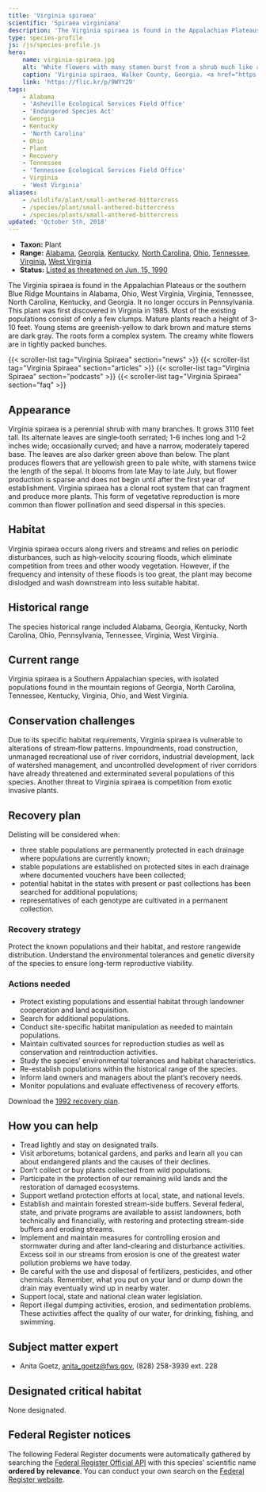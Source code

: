 ```yaml
---
title: 'Virginia spiraea'
scientific: 'Spiraea virginiana'
description: 'The Virginia spiraea is found in the Appalachian Plateaus or the southern Blue Ridge Mountains in Alabama, Ohio, West Virginia, Virginia, Tennessee, North Carolina, Kentucky, and Georgia.'
type: species-profile
js: /js/species-profile.js
hero:
    name: virginia-spiraea.jpg
    alt: 'White flowers with many stamen burst from a shrub much like a hydrangea bush'
    caption: 'Virginia spiraea, Walker County, Georgia. <a href="https://flic.kr/p/9WYY29">Photo</a> © <a href="https://www.flickr.com/photos/alan_cressler/">Alan Cressler</a>, used with permission.'
    link: 'https://flic.kr/p/9WYY29'
tags:
    - Alabama
    - 'Asheville Ecological Services Field Office'
    - 'Endangered Species Act'
    - Georgia
    - Kentucky
    - 'North Carolina'
    - Ohio
    - Plant
    - Recovery
    - Tennessee
    - 'Tennessee Ecological Services Field Office'
    - Virginia
    - 'West Virginia'
aliases:
    - /wildlife/plant/small-anthered-bittercress
    - /species/plant/small-anthered-bittercress
    - /species/plants/small-anthered-bittercress
updated: 'October 5th, 2018'
---
```


- **Taxon:** Plant
- **Range:** [Alabama](/alabama), [Georgia](/georgia), [Kentucky](/kentucky), [North Carolina](/north-carolina), [Ohio](/tags/ohio), [Tennessee](/tennessee), [Virginia](/tags/virginia), [West Virginia](/tags/west-virginia)
- **Status:** [Listed as threatened on Jun. 15, 1990](https://ecos.fws.gov/docs/federal_register/fr1712.pdf)

The Virginia spiraea is found in the Appalachian Plateaus or the southern Blue Ridge Mountains in Alabama, Ohio, West Virginia, Virginia, Tennessee, North Carolina, Kentucky, and Georgia. It no longer occurs in Pennsylvania. This plant was first discovered in Virginia in 1985. Most of the existing populations consist of only a few clumps. Mature plants reach a height of 3-10 feet. Young stems are greenish-yellow to dark brown and mature stems are dark gray. The roots form a complex system. The creamy white flowers are in tightly packed bunches.

{{< scroller-list tag="Virginia Spiraea" section="news" >}}
{{< scroller-list tag="Virginia Spiraea" section="articles" >}}
{{< scroller-list tag="Virginia Spiraea" section="podcasts" >}}
{{< scroller-list tag="Virginia Spiraea" section="faq" >}}

## Appearance

Virginia spiraea is a perennial shrub with many branches. It grows 3110 feet tall. Its alternate leaves are single‑tooth serrated; 1-6 inches long and 1-2 inches wide; occasionally curved; and have a narrow, moderately tapered base. The leaves are also darker green above than below. The plant produces flowers that are yellowish green to pale white, with stamens twice the length of the sepal. It blooms from late May to late July, but flower production is sparse and does not begin until after the first year of establishment. Virginia spiraea has a clonal root system that can fragment and produce more plants. This form of vegetative reproduction is more common than flower pollination and seed dispersal in this species.

## Habitat

Virginia spiraea occurs along rivers and streams and relies on periodic disturbances, such as high‑velocity scouring floods, which eliminate competition from trees and other woody vegetation. However, if the frequency and intensity of these floods is too great, the plant may become dislodged and wash downstream into less suitable habitat.

## Historical range

The species historical range included Alabama, Georgia, Kentucky, North Carolina, Ohio, Pennsylvania, Tennessee, Virginia, West Virginia.

## Current range

Virginia spiraea is a Southern Appalachian species, with isolated populations found in the mountain regions of Georgia, North Carolina, Tennessee, Kentucky, Virginia, Ohio, and West Virginia.

## Conservation challenges

Due to its specific habitat requirements, Virginia spiraea is vulnerable to alterations of stream‑flow patterns. Impoundments, road construction, unmanaged recreational use of river corridors, industrial development, lack of watershed management, and uncontrolled development of river corridors have already threatened and exterminated several populations of this species. Another threat to Virginia spiraea is competition from exotic invasive plants.

## Recovery plan

Delisting will be considered when:

- three stable populations are permanently protected in each drainage where populations are currently known;
- stable populations are established on protected sites in each drainage where documented vouchers have been collected;
- potential habitat in the states with present or past collections has been searched for additional populations;
- representatives of each genotype are cultivated in a permanent collection.

### Recovery strategy

Protect the known populations and their habitat, and restore rangewide distribution. Understand the environmental tolerances and genetic diversity of the species to ensure long-term reproductive viability.

### Actions needed

- Protect existing populations and essential habitat through landowner cooperation and land acquisition.
- Search for additional populations.
- Conduct site-specific habitat manipulation as needed to maintain populations.
- Maintain cultivated sources for reproduction studies as well as conservation and reintroduction activities.
- Study the species’ environmental tolerances and habitat characteristics.
- Re-establish populations within the historical range of the species.
- Inform land owners and managers about the plant’s recovery needs.
- Monitor populations and evaluate effectiveness of recovery efforts.

Download the [1992 recovery plan](https://ecos.fws.gov/docs/recovery_plan/921113a.pdf).

## How you can help

- Tread lightly and stay on designated trails.
- Visit arboretums, botanical gardens, and parks and learn all you can about endangered plants and the causes of their declines.
- Don’t collect or buy plants collected from wild populations.
- Participate in the protection of our remaining wild lands and the restoration of damaged ecosystems.
- Support wetland protection efforts at local, state, and national levels.
- Establish and maintain forested stream-side buffers. Several federal, state, and private programs are available to assist landowners, both technically and financially, with restoring and protecting stream-side buffers and eroding streams.
- Implement and maintain measures for controlling erosion and stormwater during and after land-clearing and disturbance activities. Excess soil in our streams from erosion is one of the greatest water pollution problems we have today.
- Be careful with the use and disposal of fertilizers, pesticides, and other chemicals. Remember, what you put on your land or dump down the drain may eventually wind up in nearby water.
- Support local, state and national clean water legislation.
- Report illegal dumping activities, erosion, and sedimentation problems. These activities affect the quality of our water, for drinking, fishing, and swimming.

## Subject matter expert

- Anita Goetz, [anita_goetz@fws.gov](mailto:anita_goetz@fws.gov), (828) 258-3939 ext. 228

## Designated critical habitat

None designated.

## Federal Register notices

The following Federal Register documents were automatically gathered by searching the [Federal Register Official API](https://www.federalregister.gov/blog/learn/developers) with this species' scientific name **ordered by relevance**. You can conduct your own search on the [Federal Register website](https://www.federalregister.gov/articles/search).
